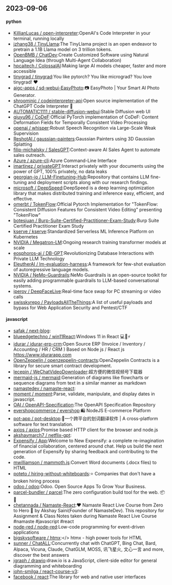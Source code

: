 ## 2023-09-06

#### python
* [KillianLucas / open-interpreter](https://github.com/KillianLucas/open-interpreter):OpenAI's Code Interpreter in your terminal, running locally
* [jzhang38 / TinyLlama](https://github.com/jzhang38/TinyLlama):The TinyLlama project is an open endeavor to pretrain a 1.1B Llama model on 3 trillion tokens.
* [OpenBMB / ChatDev](https://github.com/OpenBMB/ChatDev):Create Customized Software using Natural Language Idea (through Multi-Agent Collaboration)
* [hpcaitech / ColossalAI](https://github.com/hpcaitech/ColossalAI):Making large AI models cheaper, faster and more accessible
* [tinygrad / tinygrad](https://github.com/tinygrad/tinygrad):You like pytorch? You like micrograd? You love tinygrad! ❤️
* [aigc-apps / sd-webui-EasyPhoto](https://github.com/aigc-apps/sd-webui-EasyPhoto):📷 EasyPhoto | Your Smart AI Photo Generator.
* [shroominic / codeinterpreter-api](https://github.com/shroominic/codeinterpreter-api):Open source implementation of the ChatGPT Code Interpreter 👾
* [AUTOMATIC1111 / stable-diffusion-webui](https://github.com/AUTOMATIC1111/stable-diffusion-webui):Stable Diffusion web UI
* [qiuyu96 / CoDeF](https://github.com/qiuyu96/CoDeF):Official PyTorch implementation of CoDeF: Content Deformation Fields for Temporally Consistent Video Processing
* [openai / whisper](https://github.com/openai/whisper):Robust Speech Recognition via Large-Scale Weak Supervision
* [ReshotAI / gaussian-painters](https://github.com/ReshotAI/gaussian-painters):Gaussian Painters using 3D Gaussian Splatting
* [filip-michalsky / SalesGPT](https://github.com/filip-michalsky/SalesGPT):Context-aware AI Sales Agent to automate sales outreach.
* [Azure / azure-cli](https://github.com/Azure/azure-cli):Azure Command-Line Interface
* [imartinez / privateGPT](https://github.com/imartinez/privateGPT):Interact privately with your documents using the power of GPT, 100% privately, no data leaks
* [georgian-io / LLM-Finetuning-Hub](https://github.com/georgian-io/LLM-Finetuning-Hub):Repository that contains LLM fine-tuning and deployment scripts along with our research findings.
* [microsoft / DeepSpeed](https://github.com/microsoft/DeepSpeed):DeepSpeed is a deep learning optimization library that makes distributed training and inference easy, efficient, and effective.
* [omerbt / TokenFlow](https://github.com/omerbt/TokenFlow):Official Pytorch Implementation for "TokenFlow: Consistent Diffusion Features for Consistent Video Editing" presenting "TokenFlow"
* [botesjuan / Burp-Suite-Certified-Practitioner-Exam-Study](https://github.com/botesjuan/Burp-Suite-Certified-Practitioner-Exam-Study):Burp Suite Certified Practitioner Exam Study
* [kserve / kserve](https://github.com/kserve/kserve):Standardized Serverless ML Inference Platform on Kubernetes
* [NVIDIA / Megatron-LM](https://github.com/NVIDIA/Megatron-LM):Ongoing research training transformer models at scale
* [eosphoros-ai / DB-GPT](https://github.com/eosphoros-ai/DB-GPT):Revolutionizing Database Interactions with Private LLM Technology
* [EleutherAI / lm-evaluation-harness](https://github.com/EleutherAI/lm-evaluation-harness):A framework for few-shot evaluation of autoregressive language models.
* [NVIDIA / NeMo-Guardrails](https://github.com/NVIDIA/NeMo-Guardrails):NeMo Guardrails is an open-source toolkit for easily adding programmable guardrails to LLM-based conversational systems.
* [iperov / DeepFaceLive](https://github.com/iperov/DeepFaceLive):Real-time face swap for PC streaming or video calls
* [swisskyrepo / PayloadsAllTheThings](https://github.com/swisskyrepo/PayloadsAllTheThings):A list of useful payloads and bypass for Web Application Security and Pentest/CTF

#### javascript
* [safak / next-blog](https://github.com/safak/next-blog):
* [blueedgetechno / win11React](https://github.com/blueedgetechno/win11React):Windows 11 in React 💻🌈⚡
* [idurar / idurar-erp-crm](https://github.com/idurar/idurar-erp-crm):Open Source ERP (Invoice / Inventory / Accounting / HR / CRM ) Based on Node js / React js https://www.idurarapp.com
* [OpenZeppelin / openzeppelin-contracts](https://github.com/OpenZeppelin/openzeppelin-contracts):OpenZeppelin Contracts is a library for secure smart contract development.
* [lecepin / WeChatVideoDownloader](https://github.com/lecepin/WeChatVideoDownloader):超方便的微信视频号下载器
* [mermaid-js / mermaid](https://github.com/mermaid-js/mermaid):Generation of diagrams like flowcharts or sequence diagrams from text in a similar manner as markdown
* [namastedev / namaste-react](https://github.com/namastedev/namaste-react):
* [moment / moment](https://github.com/moment/moment):Parse, validate, manipulate, and display dates in javascript.
* [OAI / OpenAPI-Specification](https://github.com/OAI/OpenAPI-Specification):The OpenAPI Specification Repository
* [evershopcommerce / evershop](https://github.com/evershopcommerce/evershop):🛍️ NodeJS E-commerce Platform
* [pot-app / pot-desktop](https://github.com/pot-app/pot-desktop):🌈一个跨平台的划词翻译软件 | A cross-platform software for text translation.
* [axios / axios](https://github.com/axios/axios):Promise based HTTP client for the browser and node.js
* [akshaymarch7 / netflix-gpt](https://github.com/akshaymarch7/netflix-gpt):
* [Expensify / App](https://github.com/Expensify/App):Welcome to New Expensify: a complete re-imagination of financial collaboration, centered around chat. Help us build the next generation of Expensify by sharing feedback and contributing to the code.
* [mwilliamson / mammoth.js](https://github.com/mwilliamson/mammoth.js):Convert Word documents (.docx files) to HTML
* [poteto / hiring-without-whiteboards](https://github.com/poteto/hiring-without-whiteboards):⭐️ Companies that don't have a broken hiring process
* [odoo / odoo](https://github.com/odoo/odoo):Odoo. Open Source Apps To Grow Your Business.
* [parcel-bundler / parcel](https://github.com/parcel-bundler/parcel):The zero configuration build tool for the web. 📦🚀
* [chetannada / Namaste-React](https://github.com/chetannada/Namaste-React):❤ Namaste React Live Course from Zero to Hero 🚀 by Akshay Saini(Founder of NamasteDev). This repository for Assignment & Class Notes taken during Namaste React Live Course #namaste #javascript #react
* [node-red / node-red](https://github.com/node-red/node-red):Low-code programming for event-driven applications
* [bigskysoftware / htmx](https://github.com/bigskysoftware/htmx):</> htmx - high power tools for HTML
* [sunner / ChatALL](https://github.com/sunner/ChatALL):Concurrently chat with ChatGPT, Bing Chat, Bard, Alpaca, Vicuna, Claude, ChatGLM, MOSS, 讯飞星火, 文心一言 and more, discover the best answers
* [jgraph / drawio](https://github.com/jgraph/drawio):draw.io is a JavaScript, client-side editor for general diagramming and whiteboarding
* [john-smilga / react-course-v3](https://github.com/john-smilga/react-course-v3):
* [facebook / react](https://github.com/facebook/react):The library for web and native user interfaces
